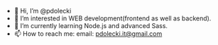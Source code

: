 - 👋 Hi, I’m @pdolecki
- 👀 I’m interested in WEB development(frontend as well as backend).
- 🌱 I’m currently learning Node.js and advanced Sass.
- 📫 How to reach me:
    email: pdolecki.it@gmail.com

